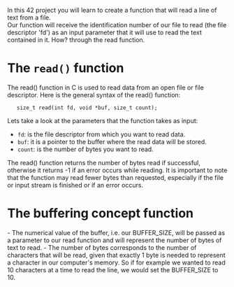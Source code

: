 In this 42 project you will learn to create a function that will read a line of text from a file.<br>
Our function will receive the identification number of our file to read (the file descriptor 'fd') as an input parameter that it will use to read the text contained in it. How? through the read function.
<h1 align="left">The <code>read()</code> function</h1>

The read() function in C is used to read data from an open file or file descriptor. 
Here is the general syntax of the read() function:

<code>&nbsp;&nbsp;&nbsp;size_t read(int fd, void *buf, size_t count);</code>

Lets take a look at the parameters that the function takes as input:

- <code>fd</code>: is the file descriptor from which you want to read data. 
- <code>buf</code>: it is a pointer to the buffer where the read data will be stored.
- <code>count</code>: is the number of bytes you want to read.

The read() function returns the number of bytes read if successful, otherwise it returns -1 if an error occurs while reading. It is important to note that the function may read fewer bytes than requested, especially if the file or input stream is finished or if an error occurs.

<h1 align="left">The buffering concept</code> function</h1>
- The numerical value of the buffer, i.e. our BUFFER_SIZE, will be passed as a parameter to our read function and will represent the number of bytes of text to read.
- The number of bytes corresponds to the number of characters that will be read, given that exactly 1 byte is needed to represent a character in our computer's memory. So if for example we wanted to read 10 characters at a time to read the line, we would set the BUFFER_SIZE to 10.
 


